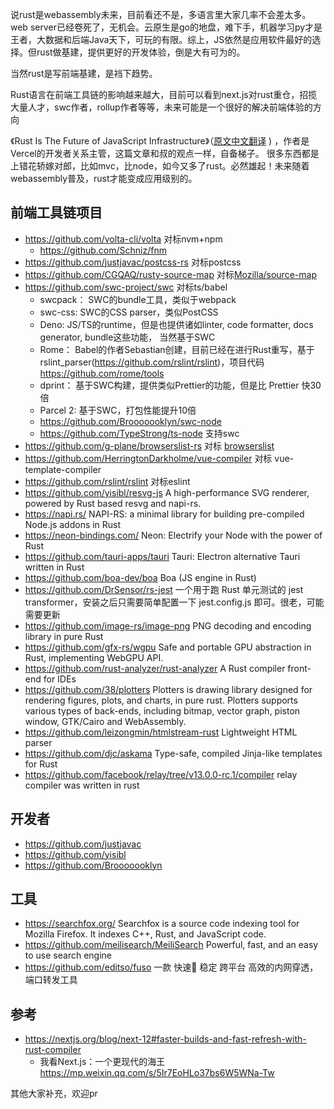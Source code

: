 说rust是webassembly未来，目前看还不是，多语言里大家几率不会差太多。web server已经卷死了，无机会。云原生是go的地盘，难下手，机器学习py才是王者，大数据和后端Java天下，可玩的有限。综上，JS依然是应用软件最好的选择。但rust做基建，提供更好的开发体验，倒是大有可为的。

当然rust是写前端基建，是裆下趋势。 

Rust语言在前端工具链的影响越来越大，目前可以看到next.js对rust重仓，招揽大量人才，swc作者，rollup作者等等，未来可能是一个很好的解决前端体验的方向

《Rust Is The Future of JavaScript Infrastructure》（[原文](  https://leerob.io/blog/rust)[中文翻译](https://mp.weixin.qq.com/s?__biz=MzkxNDIzNTg4MA==&mid=2247485792&idx=1&sn=682a4dee7ce4d3b47a81baf9ebd7a98a) ) ，作者是Vercel的开发者关系主管，这篇文章和叔的观点一样，自备梯子。
很多东西都是上错花轿嫁对郎，比如mvc，比node，如今又多了rust。必然雄起！未来随着webassembly普及，rust才能变成应用级别的。

## 前端工具链项目

- https://github.com/volta-cli/volta 对标nvm+npm
    - https://github.com/Schniz/fnm
- https://github.com/justjavac/postcss-rs  对标postcss
- https://github.com/CGQAQ/rusty-source-map 对标[Mozilla/source-map](https://github.com/mozilla/source-map)
- https://github.com/swc-project/swc  对标ts/babel
    - swcpack： SWC的bundle工具，类似于webpack
    - swc-css: SWC的CSS parser，类似PostCSS
    - Deno: JS/TS的runtime，但是也提供诸如linter, code formatter, docs generator, bundle这些功能， 当然基于SWC
    - Rome： Babel的作者Sebastian创建，目前已经在进行Rust重写，基于rslint_parser(https://github.com/rslint/rslint)，项目代码 https://github.com/rome/tools
    - dprint： 基于SWC构建，提供类似Prettier的功能，但是比 Prettier 快30倍
    - Parcel 2: 基于SWC，打包性能提升10倍
    - https://github.com/Brooooooklyn/swc-node
    - https://github.com/TypeStrong/ts-node 支持swc
- https://github.com/g-plane/browserslist-rs 对标 [browserslist](https://github.com/browserslist/browserslist)
- https://github.com/HerringtonDarkholme/vue-compiler 对标 vue-template-compiler
- https://github.com/rslint/rslint 对标eslint
- https://github.com/yisibl/resvg-js  A high-performance SVG renderer, powered by Rust based resvg and napi-rs.
- https://napi.rs/ NAPI-RS: a minimal library for building pre-compiled Node.js addons in Rust 
- https://neon-bindings.com/ Neon: Electrify your Node with the power of Rust 
- https://github.com/tauri-apps/tauri Tauri: Electron alternative Tauri written in Rust
- https://github.com/boa-dev/boa  Boa (JS engine in Rust)
- https://github.com/DrSensor/rs-jest 一个用于跑 Rust 单元测试的 jest transformer，安装之后只需要简单配置一下 jest.config.js 即可。很老，可能需要更新
- https://github.com/image-rs/image-png PNG decoding and encoding library in pure Rust
- https://github.com/gfx-rs/wgpu Safe and portable GPU abstraction in Rust, implementing WebGPU API.
- https://github.com/rust-analyzer/rust-analyzer A Rust compiler front-end for IDEs
- https://github.com/38/plotters Plotters is drawing library designed for rendering figures, plots, and charts, in pure rust. Plotters supports various types of back-ends, including bitmap, vector graph, piston window, GTK/Cairo and WebAssembly.
- https://github.com/leizongmin/htmlstream-rust Lightweight HTML parser
- https://github.com/djc/askama Type-safe, compiled Jinja-like templates for Rust
- https://github.com/facebook/relay/tree/v13.0.0-rc.1/compiler relay compiler was written in rust

## 开发者

- https://github.com/justjavac
- https://github.com/yisibl
- https://github.com/Brooooooklyn

## 工具

- https://searchfox.org/  Searchfox is a source code indexing tool for Mozilla Firefox. It indexes C++, Rust, and JavaScript code. 
- https://github.com/meilisearch/MeiliSearch  Powerful, fast, and an easy to use search engine
- https://github.com/editso/fuso   一款 快速🚀 稳定 跨平台 高效的内网穿透，端口转发工具

## 参考

- https://nextjs.org/blog/next-12#faster-builds-and-fast-refresh-with-rust-compiler
  - 我看Next.js：一个更现代的海王 https://mp.weixin.qq.com/s/5Ir7EoHLo37bs6W5WNa-Tw

其他大家补充，欢迎pr
